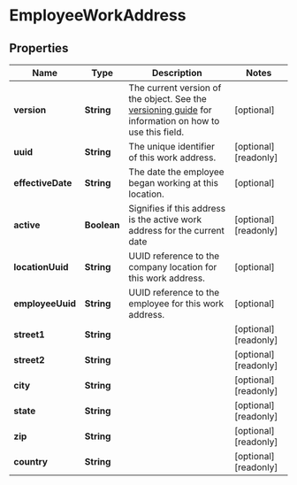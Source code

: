 

# EmployeeWorkAddress


## Properties

| Name | Type | Description | Notes |
|------------ | ------------- | ------------- | -------------|
|**version** | **String** | The current version of the object. See the [versioning guide](https://docs.gusto.com/embedded-payroll/docs/idempotency) for information on how to use this field. |  [optional] |
|**uuid** | **String** | The unique identifier of this work address. |  [optional] [readonly] |
|**effectiveDate** | **String** | The date the employee began working at this location. |  [optional] |
|**active** | **Boolean** | Signifies if this address is the active work address for the current date |  [optional] [readonly] |
|**locationUuid** | **String** | UUID reference to the company location for this work address. |  [optional] |
|**employeeUuid** | **String** | UUID reference to the employee for this work address. |  [optional] |
|**street1** | **String** |  |  [optional] [readonly] |
|**street2** | **String** |  |  [optional] [readonly] |
|**city** | **String** |  |  [optional] [readonly] |
|**state** | **String** |  |  [optional] [readonly] |
|**zip** | **String** |  |  [optional] [readonly] |
|**country** | **String** |  |  [optional] [readonly] |



